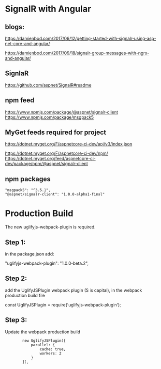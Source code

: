 # SignalR with Angular

## blogs:

https://damienbod.com/2017/09/12/getting-started-with-signalr-using-asp-net-core-and-angular/

https://damienbod.com/2017/09/18/signalr-group-messages-with-ngrx-and-angular/

## SignlaR

https://github.com/aspnet/SignalR#readme

## npm feed

https://www.npmjs.com/package/@aspnet/signalr-client
https://www.npmjs.com/package/msgpack5

## MyGet feeds required for project

https://dotnet.myget.org/F/aspnetcore-ci-dev/api/v3/index.json

https://dotnet.myget.org/F/aspnetcore-ci-dev/npm/
https://dotnet.myget.org/feed/aspnetcore-ci-dev/package/npm/@aspnet/signalr-client

## npm packages

    "msgpack5": "^3.5.1",
    "@aspnet/signalr-client": "1.0.0-alpha1-final"


# Production Build

The new uglifyjs-webpack-plugin is required.

## Step 1: 
in the package.json add:

"uglifyjs-webpack-plugin": "1.0.0-beta.2",

## Step 2: 

add the UglifyJSPlugin webpack plugin (S is capital), in the webpack production build file

const UglifyJSPlugin = require('uglifyjs-webpack-plugin');

## Step 3: 

Update the webpack production build

```
        new UglifyJSPlugin({
            parallel: {
                cache: true,
                workers: 2
            }
        }),
```
